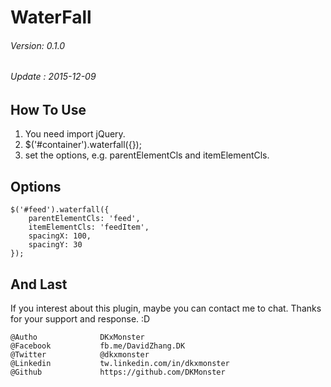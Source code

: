 # WaterFall

###### Version: 0.1.0
###### Update : 2015-12-09

## How To Use
1. You need import jQuery. 
2. $('#container').waterfall({}); 
3. set the options, e.g. parentElementCls and itemElementCls. 

## Options

```
$('#feed').waterfall({
	parentElementCls: 'feed',
	itemElementCls: 'feedItem',
	spacingX: 100,
	spacingY: 30
});
```

## And Last

If you interest about this plugin, maybe you can contact me to chat. Thanks for your support and response. :D

	@Autho				DKxMonster
	@Facebook			fb.me/DavidZhang.DK
	@Twitter			@dkxmonster
	@Linkedin			tw.linkedin.com/in/dkxmonster
	@Github				https://github.com/DKMonster

